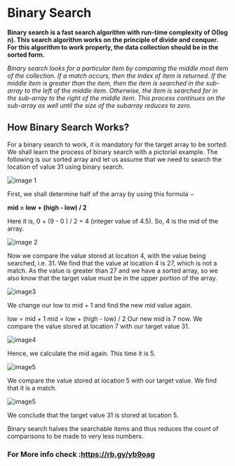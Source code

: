 # Binary Search

**Binary search is a fast search algorithm with run-time complexity of Ο(log n). This search algorithm works on the principle of divide and conquer. For this algorithm to work properly, the data collection should be in the sorted form.**

*Binary search looks for a particular item by comparing the middle most item of the collection. If a match occurs, then the index of item is returned. If the middle item is greater than the item, then the item is searched in the sub-array to the left of the middle item. Otherwise, the item is searched for in the sub-array to the right of the middle item. This process continues on the sub-array as well until the size of the subarray reduces to zero.*




## How Binary Search Works?

For a binary search to work, it is mandatory for the target array to be sorted. We shall learn the process of binary search with a pictorial example. The following is our sorted array and let us assume that we need to search the location of value 31 using binary search.

![image 1](https://www.tutorialspoint.com/data_structures_algorithms/images/binary_search_0.jpg)

First, we shall determine half of the array by using this formula −

**mid = low + (high - low) / 2**

Here it is, 0 + (9 - 0 ) / 2 = 4 (integer value of 4.5). So, 4 is the mid of the array.

![image 2](https://www.tutorialspoint.com/data_structures_algorithms/images/binary_search_1.jpg)

Now we compare the value stored at location 4, with the value being searched, i.e. 31. We find that the value at location 4 is 27, which is not a match. As the value is greater than 27 and we have a sorted array, so we also know that the target value must be in the upper portion of the array.

![image3](https://www.tutorialspoint.com/data_structures_algorithms/images/binary_search_2.jpg)

We change our low to mid + 1 and find the new mid value again.

low = mid + 1
mid = low + (high - low) / 2
Our new mid is 7 now. We compare the value stored at location 7 with our target value 31.

![image4](https://www.tutorialspoint.com/data_structures_algorithms/images/binary_search_3.jpg)

Hence, we calculate the mid again. This time it is 5.

![image5](https://www.tutorialspoint.com/data_structures_algorithms/images/binary_search_5.jpg)

We compare the value stored at location 5 with our target value. We find that it is a match.

![image5](https://www.tutorialspoint.com/data_structures_algorithms/images/binary_search_6.jpg)

We conclude that the target value 31 is stored at location 5.

Binary search halves the searchable items and thus reduces the count of comparisons to be made to very less numbers.




### For More info check :https://rb.gy/yb9oag
